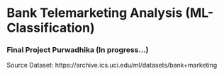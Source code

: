 <h1> Bank Telemarketing Analysis (ML-Classification) </h1>
<h3> Final Project Purwadhika (In progress...) </h3>

<p> Source Dataset: https://archive.ics.uci.edu/ml/datasets/bank+marketing </p>
